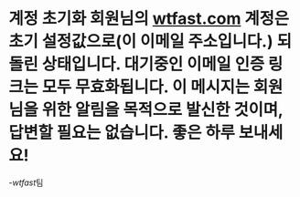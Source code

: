 ﻿# 계정 초기화 회원님의 [wtfast.com](https://wtfast.com) 계정은 초기 설정값으로(이 이메일 주소입니다.) 되돌린 상태입니다. 대기중인 이메일 인증 링크는 모두 무효화됩니다. 이 메시지는 회원님을 위한 알림을 목적으로 발신한 것이며, 답변할 필요는 없습니다. 좋은 하루 보내세요!

-*wtfast*팀